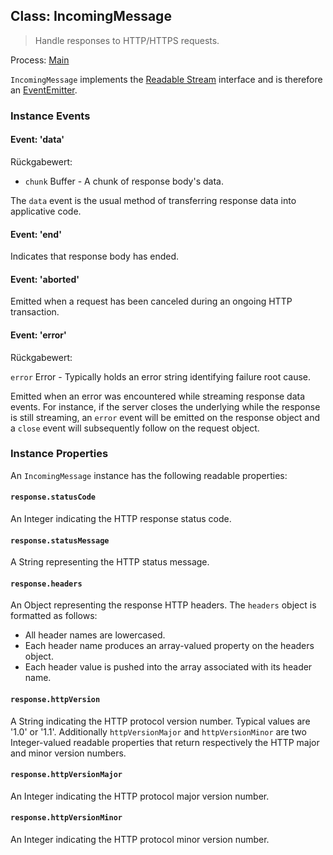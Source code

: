 ## Class: IncomingMessage

> Handle responses to HTTP/HTTPS requests.

Process: [Main](../glossary.md#main-process)

`IncomingMessage` implements the [Readable Stream](https://nodejs.org/api/stream.html#stream_readable_streams) interface and is therefore an [EventEmitter](https://nodejs.org/api/events.html#events_class_eventemitter).

### Instance Events

#### Event: 'data'

Rückgabewert:

* `chunk` Buffer - A chunk of response body's data.

The `data` event is the usual method of transferring response data into applicative code.

#### Event: 'end'

Indicates that response body has ended.

#### Event: 'aborted'

Emitted when a request has been canceled during an ongoing HTTP transaction.

#### Event: 'error'

Rückgabewert:

`error` Error - Typically holds an error string identifying failure root cause.

Emitted when an error was encountered while streaming response data events. For instance, if the server closes the underlying while the response is still streaming, an `error` event will be emitted on the response object and a `close` event will subsequently follow on the request object.

### Instance Properties

An `IncomingMessage` instance has the following readable properties:

#### `response.statusCode`

An Integer indicating the HTTP response status code.

#### `response.statusMessage`

A String representing the HTTP status message.

#### `response.headers`

An Object representing the response HTTP headers. The `headers` object is formatted as follows:

* All header names are lowercased.
* Each header name produces an array-valued property on the headers object.
* Each header value is pushed into the array associated with its header name.

#### `response.httpVersion`

A String indicating the HTTP protocol version number. Typical values are '1.0' or '1.1'. Additionally `httpVersionMajor` and `httpVersionMinor` are two Integer-valued readable properties that return respectively the HTTP major and minor version numbers.

#### `response.httpVersionMajor`

An Integer indicating the HTTP protocol major version number.

#### `response.httpVersionMinor`

An Integer indicating the HTTP protocol minor version number.